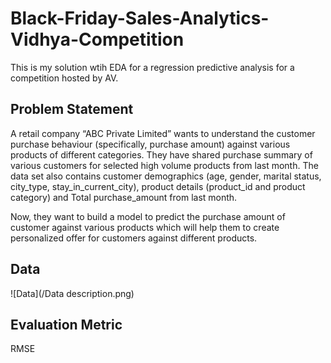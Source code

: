 # Black-Friday-Sales-Analytics-Vidhya-Competition
This is my solution wtih EDA for a regression predictive analysis for a competition hosted by AV.
## Problem Statement
A retail company “ABC Private Limited” wants to understand the customer purchase behaviour (specifically, purchase amount) against various products of different categories. They have shared purchase summary of various customers for selected high volume products from last month.
The data set also contains customer demographics (age, gender, marital status, city_type, stay_in_current_city), product details (product_id and product category) and Total purchase_amount from last month.

Now, they want to build a model to predict the purchase amount of customer against various products which will help them to create personalized offer for customers against different products.

## Data
![Data](/Data description.png)

## Evaluation Metric
RMSE
